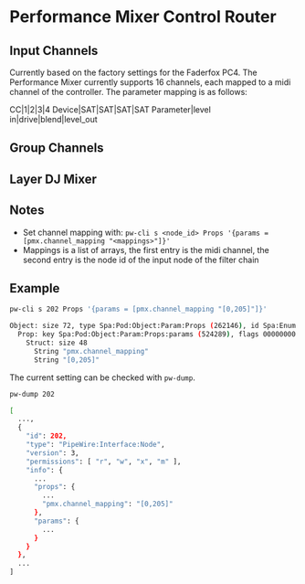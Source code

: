 # Performance Mixer Control Router

## Input Channels

Currently based on the factory settings for the Faderfox PC4. The Performance
Mixer currently supports 16 channels, each mapped to a midi channel of the
controller. The parameter mapping is as follows:

CC|1|2|3|4
Device|SAT|SAT|SAT|SAT
Parameter|level in|drive|blend|level_out

## Group Channels

## Layer DJ Mixer

## Notes

- Set channel mapping with:
  `pw-cli s <node_id> Props '{params = [pmx.channel_mapping "<mappings>"]}'`
- Mappings is a list of arrays, the first entry is the midi channel, the second
  entry is the node id of the input node of the filter chain

## Example

```bash
pw-cli s 202 Props '{params = [pmx.channel_mapping "[0,205]"]}'

Object: size 72, type Spa:Pod:Object:Param:Props (262146), id Spa:Enum:ParamId:Props (2)
  Prop: key Spa:Pod:Object:Param:Props:params (524289), flags 00000000
    Struct: size 48
      String "pmx.channel_mapping"
      String "[0,205]"
```

The current setting can be checked with `pw-dump`.

```bash
pw-dump 202

[
  ...,
  {
    "id": 202,
    "type": "PipeWire:Interface:Node",
    "version": 3,
    "permissions": [ "r", "w", "x", "m" ],
    "info": {
      ...
      "props": {
        ...
        "pmx.channel_mapping": "[0,205]"
      },
      "params": {
        ...
      }
    }
  },
  ...
]
```

